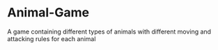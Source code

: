 # Animal-Game
A game containing different types of animals with different moving and attacking rules for each animal
